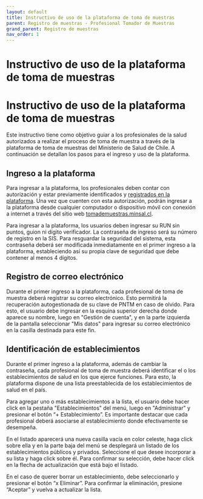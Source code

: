 ```yaml
---
layout: default
title: Instructivo de uso de la plataforma de toma de muestras
parent: Registro de muestras - Profesional Tomador de Muestras 
grand_parent: Registro de muestras
nav_order: 1
---
```


# Instructivo de uso de la plataforma de toma de muestras

<h1>Instructivo de uso de la plataforma de toma de muestras</h1>
<p>Este instructivo tiene como objetivo guiar a los profesionales de la salud autorizados a realizar el proceso de toma de muestra a través de la plataforma de toma de muestras del Ministerio de Salud de Chile. A continuación se detallan los pasos para el ingreso y uso de la plataforma.</p>
<h2>Ingreso a la plataforma</h2>
<p>Para ingresar a la plataforma, los profesionales deben contar con autorización y estar previamente identificados y <a href="/doc/create_user.md#profesional-tomador-de-muestra">registrados en la plataforma</a>. Una vez que cuenten con esta autorización, podrán ingresar a la plataforma desde cualquier computador o dispositivo móvil con conexión a internet a través del sitio web <a href="https://tomademuestras.minsal.cl/">tomademuestras.minsal.cl</a>.</p>
<p>Para ingresar a la plataforma, los usuarios deben ingresar su RUN sin puntos, guion ni dígito verificador. La contraseña de ingreso será su número de registro en la SIS. Para resguardar la seguridad del sistema, esta contraseña deberá ser modificada inmediatamente en el primer ingreso a la plataforma, estableciendo así su propia clave de seguridad que debe contener al menos 4 dígitos.</p>
<h2>Registro de correo electrónico</h2>
<p>Durante el primer ingreso a la plataforma, cada profesional de toma de muestra deberá registrar su correo electrónico. Esto permitirá la recuperación autogestionada de su clave de PNTM en caso de olvido. Para esto, el usuario debe ingresar en la esquina superior derecha donde aparece su nombre, luego en "Gestión de cuenta", y en la parte izquierda de la pantalla seleccionar "Mis datos" para ingresar su correo electrónico en la casilla destinada para este fin.</p>
<h2>Identificación de establecimientos</h2>
<p>Durante el primer ingreso a la plataforma, además de cambiar la contraseña, cada profesional de toma de muestra deberá identificar el o los establecimientos de salud en los que ejerce funciones. Para esto, la plataforma dispone de una lista preestablecida de los establecimientos de salud en el país.</p>
<p>Para agregar uno o más establecimientos a la lista, el usuario debe hacer click en la pestaña "Establecimientos" del menú, luego en "Administrar" y presionar el botón “+ Establecimiento”. Es importante destacar que cada profesional deberá asociarse al establecimiento donde efectivamente se desempeña.</p>
<p>En el listado aparecerá una nueva casilla vacía en color celeste, haga click sobre ella y en la parte baja del menú se desplegará un listado de los establecimientos públicos y privados. Seleccione el que desee incorporar a su lista y haga click sobre él. Para confirmar su selección, debe hacer click en la flecha de actualización que está bajo el listado.</p>
<p>En el caso de querer borrar un establecimiento, debe seleccionarlo y presionar el botón “x Eliminar”. Para confirmar la eliminación, presione “Aceptar” y vuelva a actualizar la lista.</p>
